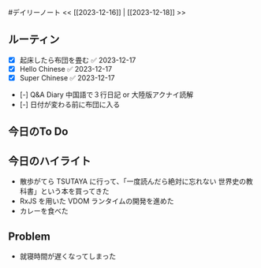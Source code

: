 #デイリーノート
<< [[2023-12-16]] | [[2023-12-18]] >>
## ルーティン
- [x] 起床したら布団を畳む ✅ 2023-12-17
- [x] Hello Chinese ✅ 2023-12-17
- [x] Super Chinese ✅ 2023-12-17
- [-] Q&A Diary 中国語で３行日記 or 大陸版アクナイ読解
- [-] 日付が変わる前に布団に入る
## 今日のTo Do
## 今日のハイライト
- 散歩がてら TSUTAYA に行って、「一度読んだら絶対に忘れない 世界史の教科書」という本を買ってきた
- RxJS を用いた VDOM ランタイムの開発を進めた
- カレーを食べた
## Problem
- 就寝時間が遅くなってしまった
